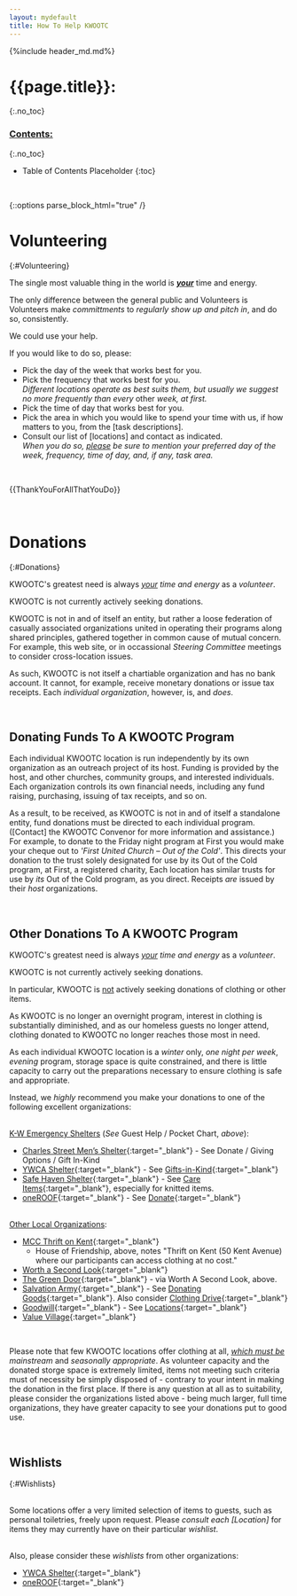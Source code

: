 ```yaml
---
layout: mydefault
title: How To Help KWOOTC
---
```

{%include header_md.md%}

# {{page.title}}:
{:.no_toc}

### <u> Contents: </u>
{:.no_toc}
* Table of Contents Placeholder
{:toc}

&nbsp;

{::options parse_block_html="true" /}
<div id="HowToHelpKWOOTC">


# Volunteering
{:#Volunteering}

The single most valuable thing in the world is ***<u>your</u>*** time and energy.

The only difference between the general public and Volunteers is Volunteers make *committments* to *regularly show up and pitch in*, and do so, consistently.

We could use your help.

If you would like to do so, please:

- Pick the day of the week that works best for you.
- Pick the frequency that works best for you. <br> *Different locations operate as best suits them, but usually we suggest no more frequently than every* other *week, at first.*
- Pick the time of day that works best for you.
- Pick the area in which you would like to spend your time with us, if how matters to you, from the [task descriptions].
- Consult our list of [locations] and contact as indicated. <br> *When you do so, <u>please</u> be sure to mention your preferred day of the week, frequency, time of day, and, if any, task area.*

&nbsp;

{{ThankYouForAllThatYouDo}}

&nbsp;

# Donations
{:#Donations}

KWOOTC's greatest need is always *<u>your</u> time and energy* as a *volunteer*.

KWOOTC is not currently actively seeking donations.

KWOOTC is not in and of itself an entity, but rather a loose federation of casually associated organizations united in operating their programs along shared principles, gathered together in common cause of mutual concern. For example, this web site, or in occassional *Steering Committee* meetings to consider cross-location issues.

As such, KWOOTC is not itself a chartiable organization and has no bank account. It cannot, for example, receive monetary donations or issue tax receipts. Each *individual organization*, however, is, and *does*.

&nbsp;

## Donating Funds To A KWOOTC Program

Each individual KWOOTC location is run independently by its own organization as an outreach project of its host. Funding is provided by the host, and other churches, community groups, and interested individuals. Each organization controls its own financial needs, including any fund raising, purchasing, issuing of tax receipts, and so on.

As a result, to be received, as KWOOTC is not in and of itself a standalone entity, fund donations must be directed to each individual program. ([Contact] the KWOOTC Convenor for more information and assistance.) For example, to donate to the Friday night program at First you would make your cheque out to *'First United Church – Out of the Cold'*. This directs your donation to the trust solely designated for use by its Out of the Cold program, at First, a registered charity, Each location has similar trusts for use by *its* Out of the Cold program, as you direct. Receipts *are* issued by their *host* organizations.

&nbsp;


## Other Donations To A KWOOTC Program

KWOOTC's greatest need is always *<u>your</u> time and energy* as a *volunteer*.

KWOOTC is not currently actively seeking donations.

In particular, KWOOTC is <u>not</u> actively seeking donations of clothing or other items.

As KWOOTC is no longer an overnight program, interest in clothing is substantially diminished, and as our homeless guests no longer attend, clothing donated to KWOOTC no longer reaches those most in need.

As each individual KWOOTC location is a *winter* only, *one night per week*, *evening* program, storage space is quite constrained, and there is little capacity to carry out the preparations necessary to ensure clothing is safe and appropriate.

Instead, we *highly* recommend you make your donations to one of the following excellent organizations:


<br><u>K-W Emergency Shelters</u> (*See* Guest Help / Pocket Chart, *above*):

- [Charles Street Men’s Shelter](https://www.houseoffriendship.org/how-we-help/shelter-and-supportive-housing/ "House of Friendship"){:target="_blank"} - See Donate / Giving Options / Gift In-Kind
- [YWCA Shelter](http://www.ywcakw.on.ca/emergency-shelter "Mary's Place"){:target="_blank"} - See [Gifts-in-Kind](http://www.ywcakw.on.ca/gifts-in-kind "Non-monetary items"){:target="_blank"}
- [Safe Haven Shelter](https://www.lutherwood.ca/mentalhealth/safe-haven "Betty Thompson Youth Centre"){:target="_blank"} - See [Care Items](https://www.lutherwood.ca/foundation/ways-to-give " "){:target="_blank"}, especially for knitted items.
- [oneROOF](http://oneroof.org/services/ "Providing A Roof"){:target="_blank"} - See [Donate](http://oneroof.org/donate/ " "){:target="_blank"}


<br><u>Other Local Organizations</u>:

- [MCC Thrift on Kent](http://thrift.mcc.org/thrift-on-kent/donate "Furniture pick up available"){:target="_blank"}
  - House of Friendship, above, notes "Thrift on Kent (50 Kent Avenue) where our participants can access clothing at no cost."
- [Worth a Second Look](https://www.theworkingcentre.org/worth-second-look/166 "Furniture pick up available"){:target="_blank"}
- [The Green Door](https://www.theworkingcentre.org/green-door/519 "via Worth A Second Look"){:target="_blank"} - via Worth A Second Look, above.
- [Salvation Army](https://thriftstore.ca/central-ontario/kitchener "Sally Ann"){:target="_blank"} - See [Donating Goods](https://thriftstore.ca/central-ontario/donating-goods "Pick up available"){:target="_blank"}. Also consider [Clothing Drive](https://thriftstore.ca/central-ontario/clothing-drive " "){:target="_blank"}
- [Goodwill](http://goodwillindustries.ca/donate/ "Goodwill"){:target="_blank"} - See [Locations](http://goodwillindustries.ca/donation-centre-locator/ "3 locations in K-W"){:target="_blank"}
- [Value Village](https://www.valuevillage.com/donate "3 locations in K-W"){:target="_blank"}


&nbsp;

Please note that few KWOOTC locations offer clothing at all, *<u>which must be</u>* *mainstream* and *seasonally appropriate*. As volunteer capacity and the donated storge space is extremely limited, items not meeting such criteria must of necessity be simply disposed of - contrary to your intent in making the donation in the first place. If there is any question at all as to suitability, please consider the organizations listed above - being much larger, full time organizations, they have greater capacity to see your donations put to good use.


&nbsp;

## Wishlists
{:#Wishlists}

<br>Some locations offer a very limited selection of items to guests, such as personal toiletries, freely upon request. Please *consult each [Location]* for items they may currently have on their particular *wishlist*.


<br>Also, please consider these *wishlists* from other organizations:

- [YWCA Shelter](http://www.ywcakw.on.ca/wishlist "Mary's Place"){:target="_blank"}
- [oneROOF](http://oneroof.org/wishlist/ "Youth Services"){:target="_blank"}

&nbsp;
